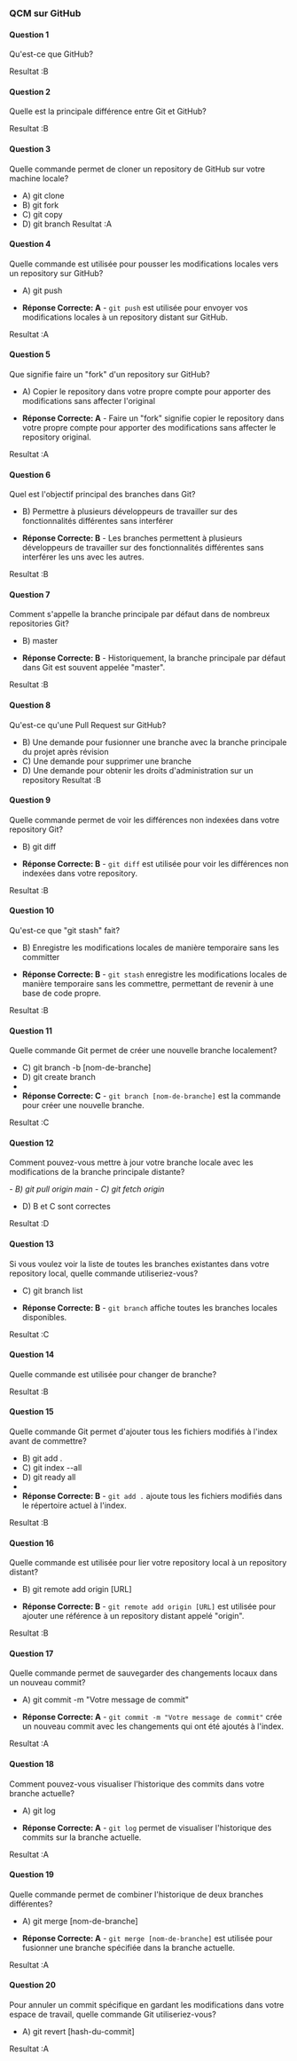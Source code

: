### QCM sur GitHub

#### Question 1
Qu'est-ce que GitHub?

Resultat :B

#### Question 2
Quelle est la principale différence entre Git et GitHub?

Resultat :B
#### Question 3
Quelle commande permet de cloner un repository de GitHub sur votre machine locale?
- A) git clone
- B) git fork
- C) git copy
- D) git branch
Resultat :A

#### Question 4
Quelle commande est utilisée pour pousser les modifications locales vers un repository sur GitHub?
- A) git push


- **Réponse Correcte: A** - `git push` est utilisée pour envoyer vos modifications locales à un repository distant sur GitHub.

Resultat :A

#### Question 5
Que signifie faire un "fork" d'un repository sur GitHub?
- A) Copier le repository dans votre propre compte pour apporter des modifications sans affecter l'original


- **Réponse Correcte: A** - Faire un "fork" signifie copier le repository dans votre propre compte pour apporter des modifications sans affecter le repository original.

Resultat :A
#### Question 6
Quel est l'objectif principal des branches dans Git?

- B) Permettre à plusieurs développeurs de travailler sur des fonctionnalités différentes sans interférer


- **Réponse Correcte: B** - Les branches permettent à plusieurs développeurs de travailler sur des fonctionnalités différentes sans interférer les uns avec les autres.

Resultat :B
#### Question 7
Comment s'appelle la branche principale par défaut dans de nombreux repositories Git?
- B) master


- **Réponse Correcte: B** - Historiquement, la branche principale par défaut dans Git est souvent appelée "master".

Resultat :B
#### Question 8
Qu'est-ce qu'une Pull Request sur GitHub?
- B) Une demande pour fusionner une branche avec la branche principale du projet après révision
- C) Une demande pour supprimer une branche
- D) Une demande pour obtenir les droits d'administration sur un repository
Resultat :B
#### Question 9
Quelle commande permet de voir les différences non indexées dans votre repository Git?

- B) git diff


- **Réponse Correcte: B** - `git diff` est utilisée pour voir les différences non indexées dans votre repository.

Resultat :B


#### Question 10
Qu'est-ce que "git stash" fait?

- B) Enregistre les modifications locales de manière temporaire sans les committer


- **Réponse Correcte: B** - `git stash` enregistre les modifications locales de manière temporaire sans les commettre, permettant de revenir à une base de code propre.

Resultat :B
#### Question 11
Quelle commande Git permet de créer une nouvelle branche localement?

- C) git branch -b [nom-de-branche]
- D) git create branch
- 
- **Réponse Correcte: C** - `git branch [nom-de-branche]` est la commande pour créer une nouvelle branche.

Resultat :C
#### Question 12
Comment pouvez-vous mettre à jour votre branche locale avec les modifications de la branche principale distante?

_- B) git pull origin main_
_- C) git fetch origin_
- D) B et C sont correctes

Resultat :D

#### Question 13
Si vous voulez voir la liste de toutes les branches existantes dans votre repository local, quelle commande utiliseriez-vous?

- C) git branch list


- **Réponse Correcte: B** - `git branch` affiche toutes les branches locales disponibles.

Resultat :C

#### Question 14
Quelle commande est utilisée pour changer de branche?

Resultat :B

#### Question 15
Quelle commande Git permet d'ajouter tous les fichiers modifiés à l'index avant de commettre?

- B) git add .
- C) git index --all
- D) git ready all
- 
- **Réponse Correcte: B** - `git add .` ajoute tous les fichiers modifiés dans le répertoire actuel à l'index.


Resultat :B

#### Question 16
Quelle commande est utilisée pour lier votre repository local à un repository distant?

- B) git remote add origin [URL]



- **Réponse Correcte: B** - `git remote add origin [URL]` est utilisée pour ajouter une référence à un repository distant appelé "origin".

Resultat :B

#### Question 17
Quelle commande permet de sauvegarder des changements locaux dans un nouveau commit?
- A) git commit -m "Votre message de commit"


- **Réponse Correcte: A** - `git commit -m "Votre message de commit"` crée un nouveau commit avec les changements qui ont été ajoutés à l'index.

Resultat :A

#### Question 18
Comment pouvez-vous visualiser l'historique des commits dans votre branche actuelle?
- A) git log


- **Réponse Correcte: A** - `git log` permet de visualiser l'historique des commits sur la branche actuelle.

Resultat :A

#### Question 19
Quelle commande permet de combiner l'historique de deux branches différentes?
- A) git merge [nom-de-branche]

- **Réponse Correcte: A** - `git merge [nom-de-branche]` est utilisée pour fusionner une branche spécifiée dans la branche actuelle.

Resultat :A

#### Question 20
Pour annuler un commit spécifique en gardant les modifications dans votre espace de travail, quelle commande Git utiliseriez-vous?
- A) git revert [hash-du-commit]

Resultat :A
